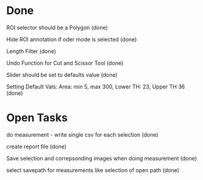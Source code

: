 # Done

ROI selector should be a Polygon (done)

Hide ROI annotation if oder mode is selected (done)

Length Filter (done)

Undo Function for Cut and Scissor Tool (done)

Slider should be set to defaults value (done)

Setting Default Vals: Area: min 5, max 300, Lower TH: 23, Upper TH 36 (done)


# Open Tasks

do measurement - write single csv for each selection (done)

create report file (done)

Save selection and correpsonding images when doing measurement (done)

select savepath for measurements like selection of open path (done)


